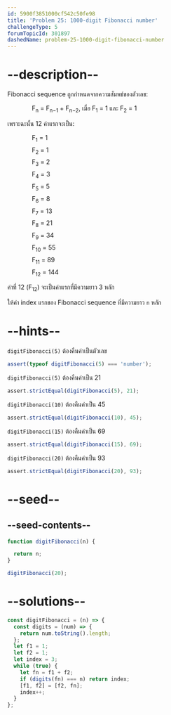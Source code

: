 ```yaml
---
id: 5900f3851000cf542c50fe98
title: 'Problem 25: 1000-digit Fibonacci number'
challengeType: 5
forumTopicId: 301897
dashedName: problem-25-1000-digit-fibonacci-number
---
```


# --description--

Fibonacci sequence ถูกกำหนดจากความสัมพธ์ของตัวเลข:

<div style='padding-left: 4em;'>F<sub>n</sub> = F<sub>n−1</sub> + F<sub>n−2</sub>, เมื่อ F<sub>1</sub> = 1 และ F<sub>2</sub> = 1</div>

เพราะฉะนั้น 12 ค่าแรกจะเป็น:

<div style='padding-left: 4em; display: inline-grid; grid-template-rows: auto; row-gap: 7px;'><div>F<sub>1</sub> = 1</div><div>F<sub>2</sub> = 1</div><div>F<sub>3</sub> = 2</div><div>F<sub>4</sub> = 3</div><div>F<sub>5</sub> = 5</div><div>F<sub>6</sub> = 8</div><div>F<sub>7</sub> = 13</div><div>F<sub>8</sub> = 21</div><div>F<sub>9</sub> = 34</div><div>F<sub>10</sub> = 55</div><div>F<sub>11</sub> = 89</div><div>F<sub>12</sub> = 144</div></div>

ค่าที่ 12 (F<sub>12</sub>) จะเป็นค่าแรกที่มีความยาว 3 หลัก

ให้ค่า index แรกของ Fibonacci sequence ที่มีความยาว `n` หลัก

# --hints--

`digitFibonacci(5)` ต้องคืนค่าเป็นตัวเลข

```js
assert(typeof digitFibonacci(5) === 'number');
```

`digitFibonacci(5)` ต้องคืนค่าเป็น 21

```js
assert.strictEqual(digitFibonacci(5), 21);
```

`digitFibonacci(10)` ต้องคืนค่าเป็น 45

```js
assert.strictEqual(digitFibonacci(10), 45);
```

`digitFibonacci(15)` ต้องคืนค่าเป็น 69

```js
assert.strictEqual(digitFibonacci(15), 69);
```

`digitFibonacci(20)` ต้องคืนค่าเป็น 93

```js
assert.strictEqual(digitFibonacci(20), 93);
```

# --seed--

## --seed-contents--

```js
function digitFibonacci(n) {

  return n;
}

digitFibonacci(20);
```

# --solutions--

```js
const digitFibonacci = (n) => {
  const digits = (num) => {
    return num.toString().length;
  };
  let f1 = 1;
  let f2 = 1;
  let index = 3;
  while (true) {
    let fn = f1 + f2;
    if (digits(fn) === n) return index;
    [f1, f2] = [f2, fn];
    index++;
  }
};
```

